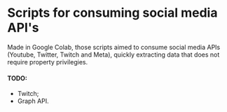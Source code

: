 # Scripts for consuming social media API's
Made in Google Colab, those scripts aimed to consume social media APIs (Youtube, Twitter, Twitch and Meta), quickly extracting data that does not require property privilegies.  


#### TODO:
- Twitch;
- Graph API.
